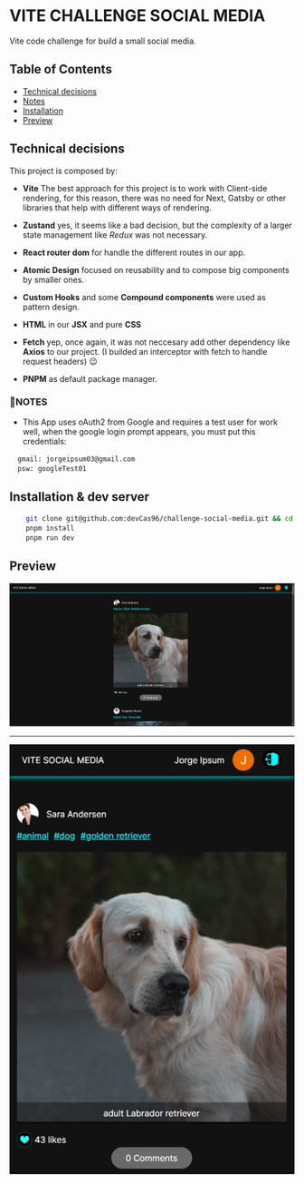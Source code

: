 # VITE CHALLENGE SOCIAL MEDIA

Vite code challenge for build a small social media.

## Table of Contents

- [Technical decisions](#technical-decisions)
- [Notes](#notes)
- [Installation](#installation--dev-server)
- [Preview](#preview)

## Technical decisions

This project is composed by:

- **Vite** The best approach for this project is to work with Client-side rendering, for this reason, there was no need for Next, Gatsby or other libraries that help with different ways of rendering.

- **Zustand** yes, it seems like a bad decision, but the complexity of a larger state management like *Redux* was not necessary.

- **React router dom** for handle the different routes in our app.

- **Atomic Design** focused on reusability and to compose big components by smaller ones.

- **Custom Hooks** and some **Compound components** were used as pattern design.

- **HTML** in our **JSX** and pure **CSS**

- **Fetch** yep, once again, it was not neccesary add other dependency like **Axios** to our project.
(I builded an interceptor with fetch to handle request headers) 😉

- **PNPM** as default package manager.

### 📝NOTES

- This App uses oAuth2 from Google and requires a test user for work well, when the google login prompt appears, you must put this credentials:

```bash
  gmail: jorgeipsum03@gmail.com
  psw: googleTest01
```

## Installation & dev server

```bash
    git clone git@github.com:devCas96/challenge-social-media.git && cd challenge-social-media
    pnpm install
    pnpm run dev
```

## Preview

![Preview desktop](/public/preview/preview-desktop.png)

-------------------------------------
![Preview mobile](/public/preview/preview-mobile.png)
